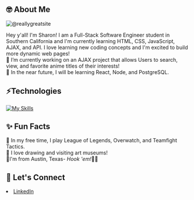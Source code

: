  <h2>🤓 About Me</h2> 

![@reallygreatsite](https://user-images.githubusercontent.com/103021766/174727086-6e7b7322-daa7-4307-a191-c349130ef7a2.png)

<div>Hey y'all! I'm Sharon! I am a Full-Stack Software Engineer student in Southern California and I'm currently learning HTML, CSS, JavaScript, AJAX, and API. I love learning new coding concepts and I'm excited to build more dynamic web pages!
 
<div>🌱 I’m currently working on an AJAX project that allows Users to search, view, and favorite anime titles of their interests!</div> 
 <div>🌱 In the near future, I will be learning React, Node, and PostgreSQL.

 <h2>⚡Technologies</h2>

[![My Skills](https://skillicons.dev/icons?i=js,html,css,vscode,figma)](https://skillicons.dev)

<h2>✨ Fun Facts</h2>   
<div>👾 In my free time, I play League of Legends, Overwatch, and Teamfight Tactics.</div>
  <div>🎨 I love drawing and visiting art museums!</div>
<div>📍I'm from Austin, Texas- <i>Hook 'em!</i>🤘🏻</div>
  
<h2>🤝 Let's Connect</h2> 
  <li>
    <a href="https://www.linkedin.com/in/sharon-tieu/">LinkedIn</a>
  </li>

<!---
sharon-tieu/sharon-tieu is a ✨ special ✨ repository because its `README.md` (this file) appears on your GitHub profile.
You can click the Preview link to take a look at your changes.
--->
